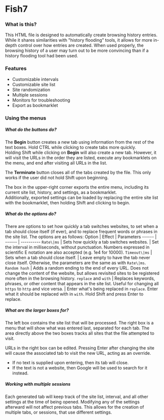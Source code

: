 # Fish7
### What is this?
This HTML file is designed to automatically create browsing history entries. While it shares similarities with "history flooding" tools, it allows for more in-depth control over how entries are created. When used properly, the browsing history of a user may turn out to be more convincing than if a history flooding tool had been used.
### Features
* Customizable intervals
* Customizable site list
* Site randomization
* Multiple sessions
* Monitors for troubleshooting
* Export as bookmarklet
### Using the menus
##### What do the buttons do?
The **Begin** button creates a new tab using information from the rest of the text boxes. Hold CTRL while clicking to create tabs more quickly.  
Holding Shift while clicking on **Begin** will also create a new tab. However, it will visit the URLs in the order they are listed, execute any bookmarklets on the menu, and end after visiting all URLs in the list.  
  
The **Terminate** button closes all of the tabs created by the file. This only works if the user did not hold Shift upon beginning.  
  
The box in the upper-right corner exports the entire menu, including its current site list, history, and settings, as a bookmarklet.  
Additionally, exported settings can be loaded by replacing the entire site list with the bookmarklet, then holding Shift and clicking to begin.
##### What do the options do?
There are options to set how quickly a tab switches websites, to set when a tab should close itself (if ever), and to replace frequent words or phrases in the site list. The options are as follows:
Option | Effect | Parameters
------ | ------ | ----------
`Rate\|ms` | Sets how quickly a tab switches websites. | Set the interval in milliseconds, without punctuation. Numbers expressed in scientific E notation are also accepted (e.g. 1e4 for 10000).
`Timeout\|ms` | Sets when a tab should close itself. | Leave empty to have the tab never close itself. Otherwise, the parameters are the same as with `Rate\|ms`.
`Random hash` | Adds a random ending to the end of every URL. Does not change the content of the website, but allows revisited sites to be registered more often in the browsing history.
`replace` and `with` | Replaces keywords, phrases, or other content that appears in the site list. Useful for changing all `https` to `http` and vice versa. | Enter what's being replaced in `replace`. Enter what it should be replaced with in `with`. Hold Shift and press Enter to replace.
##### What are the larger boxes for?
The left box contains the site list that will be processed. The right box is a menu that will show what was entered last, separated for each tab. The area directly above the two boxes tracks all sites that the file attempted to visit.  
  
URLs in the right box can be edited. Pressing Enter after changing the site will cause the associated tab to visit the new URL, acting as an override.
* If no text is supplied upon entering, then its tab will close.  
* If the text is not a website, then Google will be used to search for it instead.
##### Working with multiple sessions
Each generated tab will keep track of the site list, interval, and all other settings at the time of being opened. Modifying any of the settings afterward will not affect previous tabs. This allows for the creation of multiple tabs, or sessions, that use different settings.
